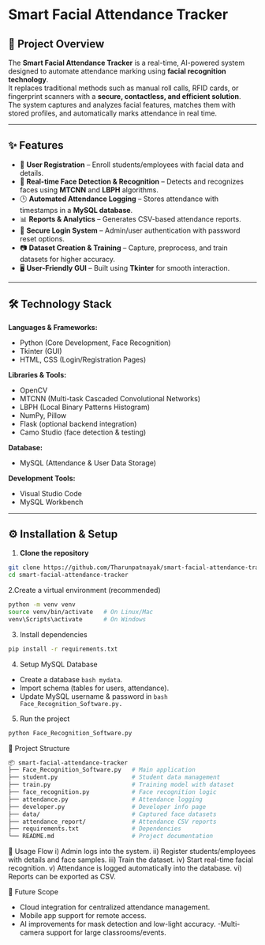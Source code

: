 # Smart Facial Attendance Tracker  

## 📌 Project Overview  
The **Smart Facial Attendance Tracker** is a real-time, AI-powered system designed to automate attendance marking using **facial recognition technology**.  
It replaces traditional methods such as manual roll calls, RFID cards, or fingerprint scanners with a **secure, contactless, and efficient solution**.  
The system captures and analyzes facial features, matches them with stored profiles, and automatically marks attendance in real time.  

---

## ✨ Features  
- 👤 **User Registration** – Enroll students/employees with facial data and details.  
- 🎥 **Real-time Face Detection & Recognition** – Detects and recognizes faces using **MTCNN** and **LBPH** algorithms.  
- 🕒 **Automated Attendance Logging** – Stores attendance with timestamps in a **MySQL database**.  
- 📊 **Reports & Analytics** – Generates CSV-based attendance reports.  
- 🔑 **Secure Login System** – Admin/user authentication with password reset options.  
- 📷 **Dataset Creation & Training** – Capture, preprocess, and train datasets for higher accuracy.  
- 🖥️ **User-Friendly GUI** – Built using **Tkinter** for smooth interaction.  

---

## 🛠️ Technology Stack  
**Languages & Frameworks:**  
- Python (Core Development, Face Recognition)  
- Tkinter (GUI)  
- HTML, CSS (Login/Registration Pages)  

**Libraries & Tools:**  
- OpenCV  
- MTCNN (Multi-task Cascaded Convolutional Networks)  
- LBPH (Local Binary Patterns Histogram)  
- NumPy, Pillow  
- Flask (optional backend integration)  
- Camo Studio (face detection & testing)  

**Database:**  
- MySQL (Attendance & User Data Storage)  

**Development Tools:**  
- Visual Studio Code  
- MySQL Workbench   

---

## ⚙️ Installation & Setup  

1. **Clone the repository**  
```bash
git clone https://github.com/Tharunpatnayak/smart-facial-attendance-tracker.git
cd smart-facial-attendance-tracker
```
2.Create a virtual environment (recommended)
```bash
python -m venv venv
source venv/bin/activate   # On Linux/Mac
venv\Scripts\activate      # On Windows
```
3. Install dependencies
```bash
pip install -r requirements.txt
```
4. Setup MySQL Database
- Create a database ```bash mydata```.
- Import schema (tables for users, attendance).
- Update MySQL username & password in ```bash Face_Recognition_Software.py.```
  
5. Run the project
```bash
python Face_Recognition_Software.py
```

📂 Project Structure
```bash
📦 smart-facial-attendance-tracker
├── Face_Recognition_Software.py   # Main application
├── student.py                     # Student data management
├── train.py                       # Training model with dataset
├── face_recognition.py            # Face recognition logic
├── attendance.py                  # Attendance logging
├── developer.py                   # Developer info page
├── data/                          # Captured face datasets
├── attendance_report/             # Attendance CSV reports
├── requirements.txt               # Dependencies
└── README.md                      # Project documentation
```

🚀 Usage Flow
i) Admin logs into the system.
ii) Register students/employees with details and face samples.
iii) Train the dataset.
iv) Start real-time facial recognition.
v) Attendance is logged automatically into the database.
vi) Reports can be exported as CSV.


🔮 Future Scope
- Cloud integration for centralized attendance management.
- Mobile app support for remote access.
- AI improvements for mask detection and low-light accuracy.
-Multi-camera support for large classrooms/events.



